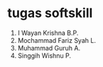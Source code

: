 # tugas softskill
<ol>
  <li>I Wayan Krishna B.P.</li>
  <li>Mochammad Fariz Syah L.</li>
  <li>Muhammad Guruh A.</li>
  <li>Singgih Wishnu P.</li>
</ol>
